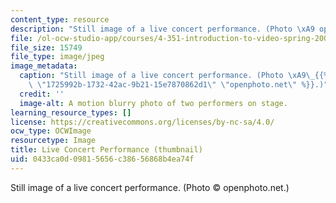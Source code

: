 ```yaml
---
content_type: resource
description: "Still image of a live concert performance. (Photo \xA9 openphoto.net.)"
file: /ol-ocw-studio-app/courses/4-351-introduction-to-video-spring-2004/0433ca0d09815656c38656868b4ea74f_4-351s04-th.jpg
file_size: 15749
file_type: image/jpeg
image_metadata:
  caption: "Still image of a live concert performance. (Photo \xA9\_{{% resource_link\
    \ \"1725992b-1732-42ac-9b21-15e7870862d1\" \"openphoto.net\" %}}.)"
  credit: ''
  image-alt: A motion blurry photo of two performers on stage.
learning_resource_types: []
license: https://creativecommons.org/licenses/by-nc-sa/4.0/
ocw_type: OCWImage
resourcetype: Image
title: Live Concert Performance (thumbnail)
uid: 0433ca0d-0981-5656-c386-56868b4ea74f
---
```

Still image of a live concert performance. (Photo © openphoto.net.)